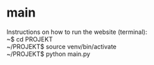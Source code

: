 # main
Instructions on how to run the website (terminal): <br />
~$ cd PROJEKT <br />
~/PROJEKT$ source venv/bin/activate <br />
~/PROJEKT$ python main.py <br />


